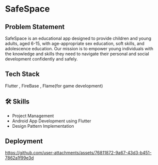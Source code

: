 
# SafeSpace




## Problem Statement

SafeSpace is an educational app designed to provide children and young adults, aged 6-15, with age-appropriate sex education, soft skills, and adolescence education. Our mission is to empower young individuals with the knowledge and skills they need to navigate their personal and social development confidently and safely.
## Tech Stack

Flutter , FireBase , Flame(for game development)




## 🛠 Skills
- Project Management 
- Android App Development using Flutter
- Design Pattern Implementation

## Deployment  




https://github.com/user-attachments/assets/76811872-9a67-43d3-b451-7862a1f99e3d

